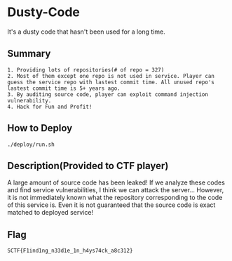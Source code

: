 # Dusty-Code
It's a dusty code that hasn't been used for a long time.

## Summary
	1. Providing lots of repositories(# of repo = 327)
	2. Most of them except one repo is not used in service. Player can guess the service repo with lastest commit time. All unused repo's lastest commit time is 5+ years ago.
	3. By auditing source code, player can exploit command injection vulnerability.
	4. Hack for Fun and Profit!
	
## How to Deploy

```
./deploy/run.sh
```

## Description(Provided to CTF player)

A large amount of source code has been leaked! If we analyze these codes and find service vulnerabilities, I think we can attack the server... However, it is not immediately known what the repository corresponding to the code of this service is. Even it is not guaranteed that the source code is exact matched to deployed service!

## Flag
```
SCTF{F1ind1ng_n33d1e_1n_h4ys74ck_a8c312}
```
